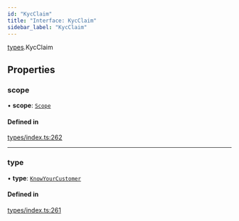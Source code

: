 ```yaml
---
id: "KycClaim"
title: "Interface: KycClaim"
sidebar_label: "KycClaim"
---
```


[types](../../../modules/Types/Types.md).KycClaim

## Properties

### scope

• **scope**: [`Scope`](../Scope/Scope.md)

#### Defined in

[types/index.ts:262](https://github.com/PolymeshAssociation/polymesh-sdk/blob/95e180d28/src/types/index.ts#L262)

___

### type

• **type**: [`KnowYourCustomer`](../../../enums/Types/ClaimType/ClaimType.md#knowyourcustomer)

#### Defined in

[types/index.ts:261](https://github.com/PolymeshAssociation/polymesh-sdk/blob/95e180d28/src/types/index.ts#L261)
